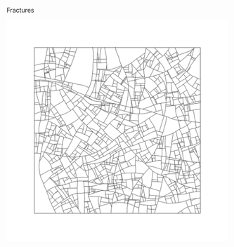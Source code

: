 Fractures
<p align="center">
    <img width="700px" src="https://github.com/patakk/Fractures/blob/master/images/image.png">
</p>
            
